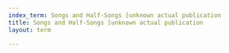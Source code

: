 ```yaml
---
index_term: Songs and Half-Songs [unknown actual publication
title: Songs and Half-Songs [unknown actual publication
layout: term

---
```

